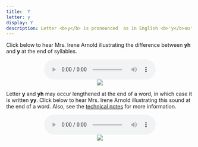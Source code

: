 ```yaml
---
title:  Y
letter: y
display: Y
description: Letter <b>y</b> is pronounced  as in English <b>'y</b>ou' or '<b>y</b>ard'. This sound is common at the end of syllables as well as the beginning. This is a voiced sound (made with the vocal cords vibrating) and is distinct from Tanacross <b>yh</b>, which is the voiceless counterpart of <b>y</b>.
---
```




Click below to hear Mrs. Irene Arnold illustrating the difference between <b>yh</b> and <b>y</b> at the end of syllables.

<center>
<audio controls src="{{ site.baseurl }}/assets/audio/yh_y_comp.mp3" type="audio/mpeg">Your browser does not support the audio element.</audio><br/>
<img src="{{ site.baseurl }}/assets/gif/yh_y_comp.gif" border="0">
</center>

Letter <b>y</b> and <b>yh</b> may occur lengthened at the end of a word, in which case it is written <b>yy</b>. Click below to hear Mrs. Irene Arnold illustrating this sound at the end of a word. Also, see the <a href="javascript:tech('y');">technical notes</a> for more information.

<center>
<audio controls src="{{ site.baseurl }}/assets/audio/yh_yy_comp.mp3" type="audio/mpeg">Your browser does not support the audio element.</audio><br/>
<img src="{{ site.baseurl }}/assets/gif/yh_yy_comp.gif" border="0">
</center>
